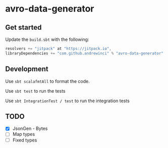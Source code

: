 # avro-data-generator

## Get started

Update the `build.sbt` with the following:
```scala
resolvers += "jitpack" at "https://jitpack.io",
libraryDependencies += "com.github.andrewinci" % "avro-data-generator" % "2.0.0"
```

## Development

Use `sbt scalafmtAll` to format the code.

Use `sbt test` to run the tests

Use `sbt IntegrationTest / test` to run the integration tests


## TODO
- [x] JsonGen - Bytes
- [ ] Map types
- [ ] Fixed types
